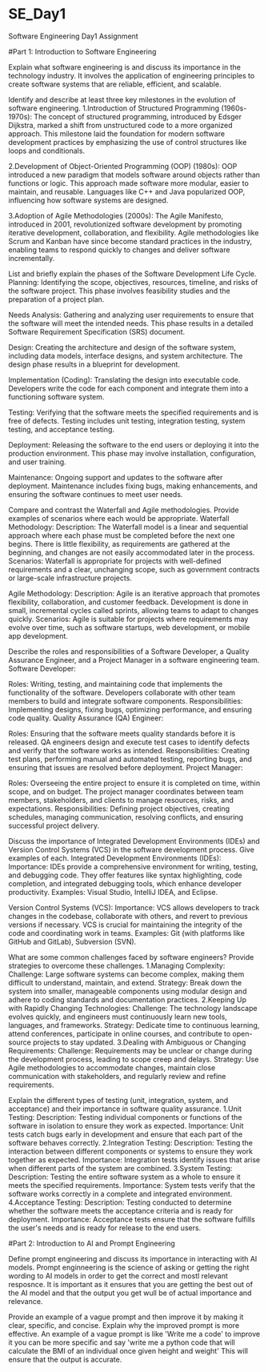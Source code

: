 # SE_Day1
Software Engineering Day1 Assignment

#Part 1: Introduction to Software Engineering

Explain what software engineering is and discuss its importance in the technology industry.
It involves the application of engineering principles to create software systems that are reliable, efficient, and scalable.

Identify and describe at least three key milestones in the evolution of software engineering.
1.Introduction of Structured Programming (1960s-1970s):
The concept of structured programming, introduced by Edsger Dijkstra, marked a shift from unstructured code to a more organized approach. This milestone laid the foundation for modern software development practices by emphasizing the use of control structures like loops and conditionals.

2.Development of Object-Oriented Programming (OOP) (1980s):
OOP introduced a new paradigm that models software around objects rather than functions or logic. This approach made software more modular, easier to maintain, and reusable. Languages like C++ and Java popularized OOP, influencing how software systems are designed.

3.Adoption of Agile Methodologies (2000s):
The Agile Manifesto, introduced in 2001, revolutionized software development by promoting iterative development, collaboration, and flexibility. Agile methodologies like Scrum and Kanban have since become standard practices in the industry, enabling teams to respond quickly to changes and deliver software incrementally.

List and briefly explain the phases of the Software Development Life Cycle.
Planning:
Identifying the scope, objectives, resources, timeline, and risks of the software project. This phase involves feasibility studies and the preparation of a project plan.

Needs Analysis:
Gathering and analyzing user requirements to ensure that the software will meet the intended needs. This phase results in a detailed Software Requirement Specification (SRS) document.

Design:
Creating the architecture and design of the software system, including data models, interface designs, and system architecture. The design phase results in a blueprint for development.

Implementation (Coding):
Translating the design into executable code. Developers write the code for each component and integrate them into a functioning software system.

Testing:
Verifying that the software meets the specified requirements and is free of defects. Testing includes unit testing, integration testing, system testing, and acceptance testing.

Deployment:
Releasing the software to the end users or deploying it into the production environment. This phase may involve installation, configuration, and user training.

Maintenance:
Ongoing support and updates to the software after deployment. Maintenance includes fixing bugs, making enhancements, and ensuring the software continues to meet user needs.

Compare and contrast the Waterfall and Agile methodologies. Provide examples of scenarios where each would be appropriate.
Waterfall Methodology:
Description: The Waterfall model is a linear and sequential approach where each phase must be completed before the next one begins. There is little flexibility, as requirements are gathered at the beginning, and changes are not easily accommodated later in the process.
Scenarios: Waterfall is appropriate for projects with well-defined requirements and a clear, unchanging scope, such as government contracts or large-scale infrastructure projects.

Agile Methodology:
Description: Agile is an iterative approach that promotes flexibility, collaboration, and customer feedback. Development is done in small, incremental cycles called sprints, allowing teams to adapt to changes quickly.
Scenarios: Agile is suitable for projects where requirements may evolve over time, such as software startups, web development, or mobile app development.

Describe the roles and responsibilities of a Software Developer, a Quality Assurance Engineer, and a Project Manager in a software engineering team.
Software Developer:

Roles: Writing, testing, and maintaining code that implements the functionality of the software. Developers collaborate with other team members to build and integrate software components.
Responsibilities: Implementing designs, fixing bugs, optimizing performance, and ensuring code quality.
Quality Assurance (QA) Engineer:

Roles: Ensuring that the software meets quality standards before it is released. QA engineers design and execute test cases to identify defects and verify that the software works as intended.
Responsibilities: Creating test plans, performing manual and automated testing, reporting bugs, and ensuring that issues are resolved before deployment.
Project Manager:

Roles: Overseeing the entire project to ensure it is completed on time, within scope, and on budget. The project manager coordinates between team members, stakeholders, and clients to manage resources, risks, and expectations.
Responsibilities: Defining project objectives, creating schedules, managing communication, resolving conflicts, and ensuring successful project delivery.

Discuss the importance of Integrated Development Environments (IDEs) and Version Control Systems (VCS) in the software development process. Give examples of each.
Integrated Development Environments (IDEs):
Importance: IDEs provide a comprehensive environment for writing, testing, and debugging code. They offer features like syntax highlighting, code completion, and integrated debugging tools, which enhance developer productivity.
Examples: Visual Studio, IntelliJ IDEA, and Eclipse.

Version Control Systems (VCS):
Importance: VCS allows developers to track changes in the codebase, collaborate with others, and revert to previous versions if necessary. VCS is crucial for maintaining the integrity of the code and coordinating work in teams.
Examples: Git (with platforms like GitHub and GitLab), Subversion (SVN).

What are some common challenges faced by software engineers? Provide strategies to overcome these challenges.
1.Managing Complexity:
Challenge: Large software systems can become complex, making them difficult to understand, maintain, and extend.
Strategy: Break down the system into smaller, manageable components using modular design and adhere to coding standards and documentation practices.
2.Keeping Up with Rapidly Changing Technologies:
Challenge: The technology landscape evolves quickly, and engineers must continuously learn new tools, languages, and frameworks.
Strategy: Dedicate time to continuous learning, attend conferences, participate in online courses, and contribute to open-source projects to stay updated.
3.Dealing with Ambiguous or Changing Requirements:
Challenge: Requirements may be unclear or change during the development process, leading to scope creep and delays.
Strategy: Use Agile methodologies to accommodate changes, maintain close communication with stakeholders, and regularly review and refine requirements.

Explain the different types of testing (unit, integration, system, and acceptance) and their importance in software quality assurance.
1.Unit Testing:
Description: Testing individual components or functions of the software in isolation to ensure they work as expected.
Importance: Unit tests catch bugs early in development and ensure that each part of the software behaves correctly.
2.Integration Testing:
Description: Testing the interaction between different components or systems to ensure they work together as expected.
Importance: Integration tests identify issues that arise when different parts of the system are combined.
3.System Testing:
Description: Testing the entire software system as a whole to ensure it meets the specified requirements.
Importance: System tests verify that the software works correctly in a complete and integrated environment.
4.Acceptance Testing:
Description: Testing conducted to determine whether the software meets the acceptance criteria and is ready for deployment.
Importance: Acceptance tests ensure that the software fulfills the user's needs and is ready for release to the end users.

#Part 2: Introduction to AI and Prompt Engineering


Define prompt engineering and discuss its importance in interacting with AI models.
Prompt enginneering is the science of asking or getting the right wording to AI models in order to get the correct and mostl relevant resposnce. It is important as it ensures that you are getting the best out of the AI model and that the output you get wull be of actual importance and relevance.

Provide an example of a vague prompt and then improve it by making it clear, specific, and concise. Explain why the improved prompt is more effective.
An example of a  vague prompt is like 'Write me a code' to improve it you can be more specific and say 'write me a python code that will calculate the BMI of an individual once given height and weight' This will ensure that the output is accurate.
